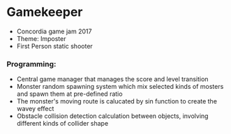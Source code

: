 # Gamekeeper
- Concordia game jam 2017
- Theme: Imposter
- First Person static shooter

### Programming:
- Central game manager that manages the score and level transition
- Monster random spawning system which mix selected kinds of mosters and spawn them at pre-defined ratio
- The monster's moving route is calucated by sin function to create the wavey effect
- Obstacle collision detection calculation between objects, involving different kinds of collider shape

